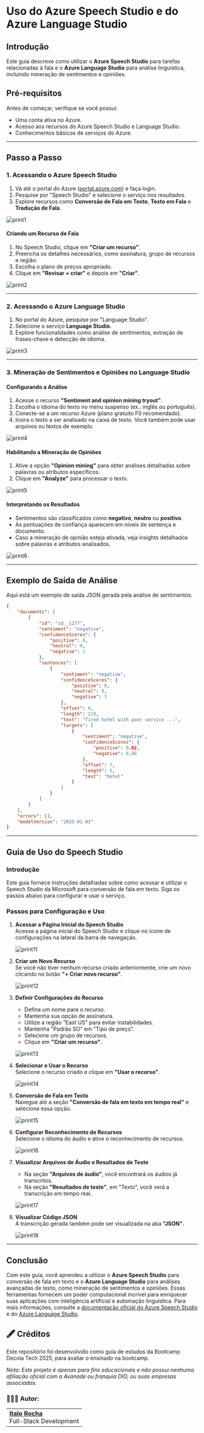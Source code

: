 # Uso do Azure Speech Studio e do Azure Language Studio

## Introdução

Este guia descreve como utilizar o **Azure Speech Studio** para tarefas relacionadas à fala e o **Azure Language Studio** para análise linguística, incluindo mineração de sentimentos e opiniões.

## Pré-requisitos

Antes de começar, verifique se você possui:
- Uma conta ativa no Azure.
- Acesso aos recursos do Azure Speech Studio e Language Studio.
- Conhecimentos básicos de serviços do Azure.

---

## Passo a Passo

### 1. Acessando o Azure Speech Studio
1. Vá até o portal do Azure ([portal.azure.com](https://portal.azure.com)) e faça login.
2. Pesquise por "Speech Studio" e selecione o serviço nos resultados.
3. Explore recursos como **Conversão de Fala em Texto**, **Texto em Fala** e **Tradução de Fala**.

![print1](https://github.com/ItaloRochaj/language-studio/blob/main/assets/print1.png)

#### Criando um Recurso de Fala
1. No Speech Studio, clique em **"Criar um recurso"**.
2. Preencha os detalhes necessários, como assinatura, grupo de recursos e região.
3. Escolha o plano de preços apropriado.
4. Clique em **"Revisar + criar"** e depois em **"Criar"**.

![print2](https://github.com/ItaloRochaj/language-studio/blob/main/assets/print2.png)

---

### 2. Acessando o Azure Language Studio
1. No portal do Azure, pesquise por "Language Studio".
2. Selecione o serviço **Language Studio**.
3. Explore funcionalidades como análise de sentimentos, extração de frases-chave e detecção de idioma.

![print3](https://github.com/ItaloRochaj/language-studio/blob/main/assets/print3.png)

---

### 3. Mineração de Sentimentos e Opiniões no Language Studio

#### Configurando a Análise
1. Acesse o recurso **"Sentiment and opinion mining tryout"**.
2. Escolha o idioma do texto no menu suspenso (ex.: inglês ou português).
3. Conecte-se a um recurso Azure (plano gratuito F0 recomendado).
4. Insira o texto a ser analisado na caixa de texto. Você também pode usar arquivos ou textos de exemplo.

![print4](https://github.com/ItaloRochaj/language-studio/blob/main/assets/print4.png)

#### Habilitando a Mineração de Opiniões
1. Ative a opção **"Opinion mining"** para obter análises detalhadas sobre palavras ou atributos específicos.
2. Clique em **"Analyze"** para processar o texto.

![print5](https://github.com/ItaloRochaj/language-studio/blob/main/assets/print5.png)

#### Interpretando os Resultados
- Sentimentos são classificados como **negativo**, **neutro** ou **positivo**.
- As pontuações de confiança aparecem em níveis de sentença e documento.
- Caso a mineração de opinião esteja ativada, veja insights detalhados sobre palavras e atributos analisados.

![print6](https://github.com/ItaloRochaj/language-studio/blob/main/assets/print6.png)

---

## Exemplo de Saída de Análise

Aqui está um exemplo de saída JSON gerada pela análise de sentimentos:

```json
{
    "documents": [
        {
            "id": "id__1177",
            "sentiment": "negative",
            "confidenceScores": {
                "positive": 0,
                "neutral": 0,
                "negative": 1
            },
            "sentences": [
                {
                    "sentiment": "negative",
                    "confidenceScores": {
                        "positive": 0,
                        "neutral": 0,
                        "negative": 1
                    },
                    "offset": 0,
                    "length": 220,
                    "text": "Tired hotel with poor service ...",
                    "targets": [
                        {
                            "sentiment": "negative",
                            "confidenceScores": {
                                "positive": 0.02,
                                "negative": 0.98
                            },
                            "offset": 7,
                            "length": 5,
                            "text": "hotel"
                        }
                    ]
                }
            ]
        }
    ],
    "errors": [],
    "modelVersion": "2025-01-01"
}
```

---

## Guia de Uso do Speech Studio

### Introdução
Este guia fornece instruções detalhadas sobre como acessar e utilizar o Speech Studio da Microsoft para conversão de fala em texto. Siga os passos abaixo para configurar e usar o serviço.

### Passos para Configuração e Uso

1. **Acessar a Página Inicial do Speech Studio**  
   Acesse a página inicial do Speech Studio e clique no ícone de configurações na lateral da barra de navegação.

   ![print11](https://github.com/ItaloRochaj/language-studio/blob/main/assets/print11.png)

2. **Criar um Novo Recurso**  
   Se você não tiver nenhum recurso criado anteriormente, crie um novo clicando no botão **"+ Criar novo recurso"**.

   ![print12](https://github.com/ItaloRochaj/language-studio/blob/main/assets/print12.png)

3. **Definir Configurações do Recurso**  
   - Defina um nome para o recurso.
   - Mantenha sua opção de assinatura.
   - Utilize a região "East US" para evitar instabilidades.
   - Mantenha "Padrão SO" em "Tipo de preço".
   - Selecione um grupo de recursos.
   - Clique em **"Criar um recurso"**.

    ![print13](https://github.com/ItaloRochaj/language-studio/blob/main/assets/print13.png)

4. **Selecionar e Usar o Recurso**  
   Selecione o recurso criado e clique em **"Usar o recurso"**.

   ![print14](https://github.com/ItaloRochaj/language-studio/blob/main/assets/print14.png)

5. **Conversão de Fala em Texto**  
   Navegue até a seção **"Conversão de fala em texto em tempo real"** e selecione essa opção.

   ![print15](https://github.com/ItaloRochaj/language-studio/blob/main/assets/print15.png)

6. **Configurar Reconhecimento de Recursos**  
   Selecione o idioma do áudio e ative o reconhecimento de recursos.

   ![print16](https://github.com/ItaloRochaj/language-studio/blob/main/assets/print16.png)

7. **Visualizar Arquivos de Áudio e Resultados de Teste**  
   - Na seção **"Arquivos de áudio"**, você encontrará os áudios já transcritos.
   - Na seção **"Resultados de teste"**, em "Texto", você verá a transcrição em tempo real.

   ![print17](https://github.com/ItaloRochaj/language-studio/blob/main/assets/print17.png)

8. **Visualizar Código JSON**  
   A transcrição gerada também pode ser visualizada na aba **"JSON"**.

   ![print18](https://github.com/ItaloRochaj/language-studio/blob/main/assets/print18.png)

---

## Conclusão

Com este guia, você aprendeu a utilizar o **Azure Speech Studio** para conversão de fala em texto e o **Azure Language Studio** para análises avançadas de texto, como mineração de sentimentos e opiniões. Essas ferramentas fornecem um poder computacional incrível para enriquecer suas aplicações com inteligência artificial e automação linguística. Para mais informações, consulte a [documentação oficial do Azure Speech Studio](https://learn.microsoft.com/en-us/azure/cognitive-services/speech-service/) e do [Azure Language Studio](https://learn.microsoft.com/en-us/azure/ai-services/language-service/).

## 🖋️ Créditos
Este repositório foi desenvolvido como guia de estudos da Bootcamp Decola Tech 2025, para avaliar o ensinado na bootcamp.

*Nota: Este projeto é apenas para fins educacionais e não possui nenhuma afiliação oficial com a Avanade ou franquia DIO, ou suas empresas associadas.*

### 👨🏻‍💻 Autor:
<table style="border=0">
  <tr>
    <td align="left">
      <a href="https://github.com/ItaloRochaj">
        <span><b>Italo Rocha</b></span>
      </a>
      <br>
      <span>Full-Stack Development</span>
    </td>
  </tr>
</table>
